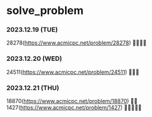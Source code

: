 # solve_problem
### 2023.12.19 (TUE)
28278(https://www.acmicpc.net/problem/28278) 🩶🩶🩶🩶

### 2023.12.20 (WED)
24511(https://www.acmicpc.net/problem/24511) 🩶🩶🩶

### 2023.12.21 (THU)
18870(https://www.acmicpc.net/problem/18870) 🩶🩶
1427(https://www.acmicpc.net/problem/1427) 🩶🩶🩶🩶🩶
